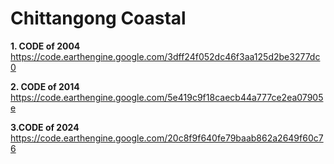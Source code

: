 # Chittangong Coastal



**1.   CODE of 2004**
https://code.earthengine.google.com/3dff24f052dc46f3aa125d2be3277dc0

**2.  CODE of 2014**
https://code.earthengine.google.com/5e419c9f18caecb44a777ce2ea07905e

**3.CODE of 2024**
https://code.earthengine.google.com/20c8f9f640fe79baab862a2649f60c76



